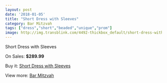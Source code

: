 ```yaml
---
layout: post
date: '2018-01-05'
title: "Short Dress with Sleeves"
category: Bar Mitzvah
tags: ["dress","short","beaded","unique","prom"]
image: http://img.transblink.com/4492-thickbox_default/short-dress-with-sleeves.jpg
---
```

Short Dress with Sleeves

On Sales: **$289.99**
<a href="https://www.transblink.com/en/bar-mitzvah/1407-short-dress-with-sleeves.html"><amp-img layout="responsive" width="600" height="600" src="//img.transblink.com/4492-thickbox_default/short-dress-with-sleeves.jpg" alt="Short Dress with Sleeves 0" /></a>
<a href="https://www.transblink.com/en/bar-mitzvah/1407-short-dress-with-sleeves.html"><amp-img layout="responsive" width="600" height="600" src="//img.transblink.com/4496-thickbox_default/short-dress-with-sleeves.jpg" alt="Short Dress with Sleeves 1" /></a>
<a href="https://www.transblink.com/en/bar-mitzvah/1407-short-dress-with-sleeves.html"><amp-img layout="responsive" width="600" height="600" src="//img.transblink.com/4495-thickbox_default/short-dress-with-sleeves.jpg" alt="Short Dress with Sleeves 2" /></a>
<a href="https://www.transblink.com/en/bar-mitzvah/1407-short-dress-with-sleeves.html"><amp-img layout="responsive" width="600" height="600" src="//img.transblink.com/4494-thickbox_default/short-dress-with-sleeves.jpg" alt="Short Dress with Sleeves 3" /></a>
<a href="https://www.transblink.com/en/bar-mitzvah/1407-short-dress-with-sleeves.html"><amp-img layout="responsive" width="600" height="600" src="//img.transblink.com/4493-thickbox_default/short-dress-with-sleeves.jpg" alt="Short Dress with Sleeves 4" /></a>

Buy it: [Short Dress with Sleeves](https://www.transblink.com/en/bar-mitzvah/1407-short-dress-with-sleeves.html "Short Dress with Sleeves")

View more: [Bar Mitzvah](https://www.transblink.com/en/2-bar-mitzvah "Bar Mitzvah")